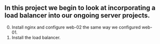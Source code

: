 In this project we begin to look at incorporating a load balancer into our ongoing server projects.
---
0. Install nginx and configure web-02 the same way we configured web-01.
1. Install the load balancer.